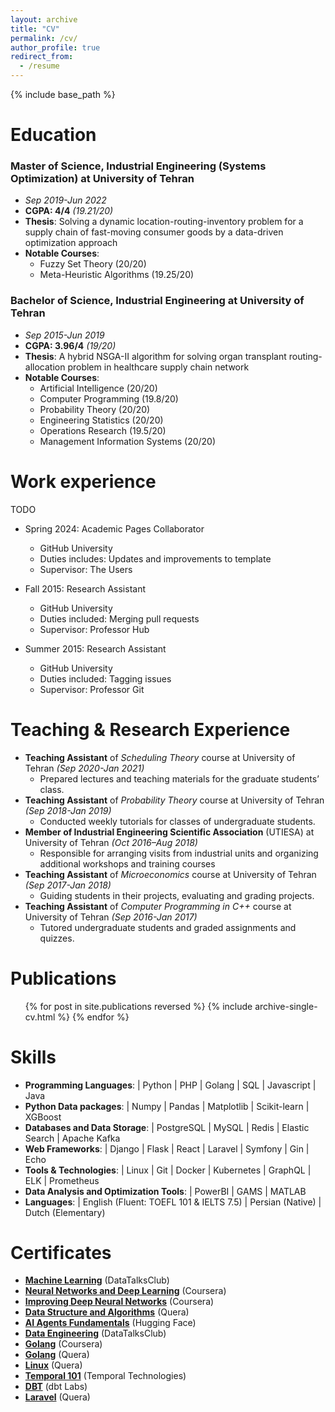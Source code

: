```yaml
---
layout: archive
title: "CV"
permalink: /cv/
author_profile: true
redirect_from:
  - /resume
---
```


{% include base_path %}

# Education

### Master of Science, Industrial Engineering (Systems Optimization) at **University of Tehran**

- _Sep 2019-Jun 2022_
- **CGPA: 4/4** _(19.21/20)_
- **Thesis**: Solving a dynamic location-routing-inventory problem for a supply chain of fast-moving consumer goods by a data-driven optimization approach
- **Notable Courses**:
  - Fuzzy Set Theory (20/20)
  - Meta-Heuristic Algorithms (19.25/20)

### Bachelor of Science, Industrial Engineering at **University of Tehran**

- _Sep 2015-Jun 2019_
- **CGPA: 3.96/4** _(19/20)_
- **Thesis**: A hybrid NSGA-II algorithm for solving organ transplant routing-allocation problem in healthcare supply chain network
- **Notable Courses**:
  - Artificial Intelligence (20/20)
  - Computer Programming (19.8/20)
  - Probability Theory (20/20)
  - Engineering Statistics (20/20)
  - Operations Research (19.5/20)
  - Management Information Systems (20/20)

# Work experience

TODO

- Spring 2024: Academic Pages Collaborator

  - GitHub University
  - Duties includes: Updates and improvements to template
  - Supervisor: The Users

- Fall 2015: Research Assistant

  - GitHub University
  - Duties included: Merging pull requests
  - Supervisor: Professor Hub

- Summer 2015: Research Assistant
  - GitHub University
  - Duties included: Tagging issues
  - Supervisor: Professor Git

# Teaching & Research Experience

- **Teaching Assistant** of _Scheduling Theory_ course at University of Tehran _(Sep 2020-Jan 2021)_
  - Prepared lectures and teaching materials for the graduate students’ class.
- **Teaching Assistant** of _Probability Theory_ course at University of Tehran _(Sep 2018-Jan 2019)_
  - Conducted weekly tutorials for classes of undergraduate students.
- **Member of Industrial Engineering Scientific Association** (UTIESA) at University of Tehran _(Oct 2016–Aug 2018)_
  - Responsible for arranging visits from industrial units and organizing additional workshops and training courses
- **Teaching Assistant** of _Microeconomics_ course at University of Tehran _(Sep 2017-Jan 2018)_
  - Guiding students in their projects, evaluating and grading projects.
- **Teaching Assistant** of _Computer Programming in C++_ course at University of Tehran _(Sep 2016-Jan 2017)_
  - Tutored undergraduate students and graded assignments and quizzes.

# Publications

  <ul>{% for post in site.publications reversed %}
    {% include archive-single-cv.html %}
  {% endfor %}</ul>

# Skills

- **Programming Languages**: | Python | PHP | Golang | SQL | Javascript | Java
- **Python Data packages**: | Numpy | Pandas | Matplotlib | Scikit-learn | XGBoost
- **Databases and Data Storage**: | PostgreSQL | MySQL | Redis | Elastic Search | Apache Kafka
- **Web Frameworks**: | Django | Flask | React | Laravel | Symfony | Gin | Echo
- **Tools & Technologies**: | Linux | Git | Docker | Kubernetes | GraphQL | ELK | Prometheus
- **Data Analysis and Optimization Tools**: | PowerBI | GAMS | MATLAB
- **Languages**: | English (Fluent: TOEFL 101 & IELTS 7.5) | Persian (Native) | Dutch (Elementary)

# Certificates

- **[Machine Learning](https://certificate.datatalks.club/ml-zoomcamp/2023/3481f400d17ea5bdcaed692c4709d6b657a588e2.pdf)** (DataTalksClub)
- **[Neural Networks and Deep Learning](https://www.coursera.org/account/accomplishments/verify/4VJK5VNUJFKS?utm_source=link&utm_medium=certificate&utm_content=cert_image&utm_campaign=sharing_cta&utm_product=course)** (Coursera)
- **[Improving Deep Neural Networks](https://www.coursera.org/account/accomplishments/verify/BB5PV5BQUS68?utm_source=link&utm_medium=certificate&utm_content=cert_image&utm_campaign=sharing_cta&utm_product=course)** (Coursera)
- **[Data Structure and Algorithms](https://quera.org/media/public/quera_certificate/f8df1a6cae9941449b2d6c0f206ff8bb.jpg)** (Quera)
- **[AI Agents Fundamentals](https://cdn-lfs-us-1.hf.co/repos/f2/34/f2344151f60f6027c436821dc61cf3f27a46435de57df8df50ad02b5acca7c07/ae4352df9964229eb7cb8a262b7f345433ce7fdc4c373f742e986f37d0bb7bd6?response-content-disposition=inline%3B+filename*%3DUTF-8%27%272025-03-04.png%3B+filename%3D%222025-03-04.png%22%3B&response-content-type=image%2Fpng&Expires=1741153425&Policy=eyJTdGF0ZW1lbnQiOlt7IkNvbmRpdGlvbiI6eyJEYXRlTGVzc1RoYW4iOnsiQVdTOkVwb2NoVGltZSI6MTc0MTE1MzQyNX19LCJSZXNvdXJjZSI6Imh0dHBzOi8vY2RuLWxmcy11cy0xLmhmLmNvL3JlcG9zL2YyLzM0L2YyMzQ0MTUxZjYwZjYwMjdjNDM2ODIxZGM2MWNmM2YyN2E0NjQzNWRlNTdkZjhkZjUwYWQwMmI1YWNjYTdjMDcvYWU0MzUyZGY5OTY0MjI5ZWI3Y2I4YTI2MmI3ZjM0NTQzM2NlN2ZkYzRjMzczZjc0MmU5ODZmMzdkMGJiN2JkNj9yZXNwb25zZS1jb250ZW50LWRpc3Bvc2l0aW9uPSomcmVzcG9uc2UtY29udGVudC10eXBlPSoifV19&Signature=aG2ZBbovdrmU69%7EeuPZ%7E-EVVM--D3uzpLegJlI9PYksdpWob-Meaw-4trZOdW4KnLYKkrNelcCuhR5JDImYpQBUfthIsyCE99DLkHb5MUWJpNmz1fA6sw95EPqzpppMUPJMedVd6xZWvrq9DyAY7xoXPW5uOVQXLbAYcnY0srgnQjgGeUlwBT6%7E-M9SJC35DDDpU8KokqUi5mhNzS%7E9h-%7EtUflhvwqLwLaPIRFX83SG1i5gj1g1ygfk8aXIoBYjwbpwDyqXWCiViLC9DU59-6Ll0RK6FEKVtr1-Tp6wnrhR3Ar6C23hNkett-NKDxnQ9IOULrIiAlj6TgIn25clT9w__&Key-Pair-Id=K24J24Z295AEI9)** (Hugging Face)
- **[Data Engineering](https://certificate.datatalks.club/dezoomcamp/2024/3481f400d17ea5bdcaed692c4709d6b657a588e2.pdf)** (DataTalksClub)
- **[Golang](https://www.coursera.org/account/accomplishments/verify/NYR3QBYLTVUW?utm_campaign=sharing_cta&utm_content=cert_image&utm_medium=certificate&utm_product=course&utm_source=android)** (Coursera)
- **[Golang](https://quera.org/media/public/quera_certificate/308b9b83401844eebc5f5f979530c851.jpg)** (Quera)
- **[Linux](https://quera.org/media/public/quera_certificate/057908bf78d341e5a6c31d3cf2d2687f.jpg)** (Quera)
- **[Temporal 101](https://ibb.co/JyL4jMG)** (Temporal Technologies)
- **[DBT](https://www.credential.net/c7417459-3a44-41cc-8121-a9526598d224#acc.Sx7p14wE)** (dbt Labs)
- **[Laravel](https://quera.org/media/public/quera_certificate/6c2700964b7e4b6dbb280b328fa5a4f1.jpg)** (Quera)
